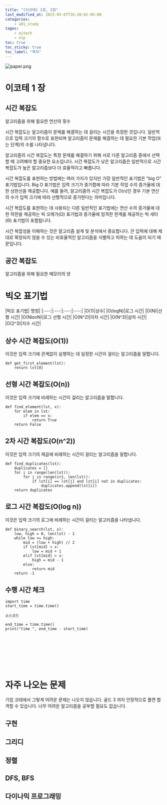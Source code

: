 ```yaml
---
title: "[이코테] 1장, 2장"
last_modified_at: 2023-03-07T16:20:02-05:00
categories:
    - a01_study
tages:
    - aitech
    - nlp
toc: true
toc_sticky: true
toc_label: "목차"
---
```


![paper.png](../../../image/ps.png)


# 이코테 1 장

## 시간 복잡도
알고리즘을 위해 필요한 연산의 횟수

시간 복잡도는 알고리즘이 문제를 해결하는 데 걸리는 시간을 측정한 것입니다. 
일반적으로 입력 크기의 함수로 표현되며 알고리즘이 문제를 해결하는 데 필요한 기본 작업(또는 단계)의 수를 나타냅니다.

알고리즘의 시간 복잡도는 특정 문제를 해결하기 위해 서로 다른 알고리즘 중에서 선택할 때 고려해야 할 중요한 요소입니다. 
시간 복잡도가 낮은 알고리즘은 일반적으로 시간 복잡도가 높은 알고리즘보다 더 효율적이고 빠릅니다.

시간 복잡도를 표현하는 방법에는 여러 가지가 있지만 가장 일반적인 표기법은 "big O" 표기법입니다. 
Big O 표기법은 입력 크기가 증가함에 따라 기본 작업 수의 증가율에 대한 상한선을 제공합니다. 
예를 들어, 알고리즘의 시간 복잡도가 O(n)인 경우 기본 연산의 수가 입력 크기에 따라 선형적으로 증가한다는 의미입니다.

시간 복잡도를 표현하는 데 사용되는 다른 일반적인 표기법에는 연산 수의 증가율에 대한 하한을 제공하는 빅 오메가(Ω) 표기법과 증가율에 엄격한 한계를 제공하는 빅 세타(Θ) 표기법이 포함됩니다.

시간 복잡성을 이해하는 것은 알고리즘 설계 및 분석에서 중요합니다. 큰 입력에 대해 제대로 확장되지 않을 수 있는 비효율적인 알고리즘을 식별하고 피하는 데 도움이 되기 때문입니다.

## 공간 복잡도
알고리즘을 위해 필요한 메모리의 양

# 빅오 표기법

|빅오 표기법| 명칭|
|:---:|:---:|:---:|:---:|
|O(1)|상수|
|O(logN)|로그 시간|
|O(N)|선형 시간|
|O(NlonN)|로그 선형 시간|
|O(N^2)|이차 시간|
|O(N^3)|삼차 시간|
|O(2^3)|지수 시간|


## 상수 시간 복잡도(O(1))
이것은 입력 크기에 관계없이 실행하는 데 일정한 시간이 걸리는 알고리즘을 말합니다.

```
def get_first_element(lst):
    return lst[0]
```


## 선형 시간 복잡도(O(n))
이것은 입력 크기에 비례하는 시간이 걸리는 알고리즘을 말합니다.
```
def find_element(lst, x):
    for elem in lst:
        if elem == x:
            return True
    return False

```


## 2차 시간 복잡도(O(n^2))
이것은 입력 크기의 제곱에 비례하는 시간이 걸리는 알고리즘을 말합니다.
```
def find_duplicates(lst):
    duplicates = []
    for i in range(len(lst)):
        for j in range(i+1, len(lst)):
            if lst[i] == lst[j] and lst[i] not in duplicates:
                duplicates.append(lst[i])
    return duplicates
```

## 로그 시간 복잡도(O(log n))
이것은 입력 크기의 로그에 비례하는 시간이 걸리는 알고리즘을 나타냅니다.

```
def binary_search(lst, x):
    low, high = 0, len(lst) - 1
    while low <= high:
        mid = (low + high) // 2
        if lst[mid] < x:
            low = mid + 1
        elif lst[mid] > x:
            high = mid - 1
        else:
            return mid
    return -1

```









## 수행 시간 체크
```
import time
start_time = time.time()

소스코드

end_time = time.time()
print("time ", end_time - start_time)



```

<br><br><br><br>


# 자주 나오는 문제
기업 코테에서 그렇게 어려운 문제는 나오지 않습니다. 골드 3 까지 안정적으로 풀면 합격할 수 있습니다.
너무 어려운 알고리즘을 공부할 필요도 없습니다.

## 구현
## 그리디
## 정렬
## DFS, BFS
## 다이나믹 프로그래밍